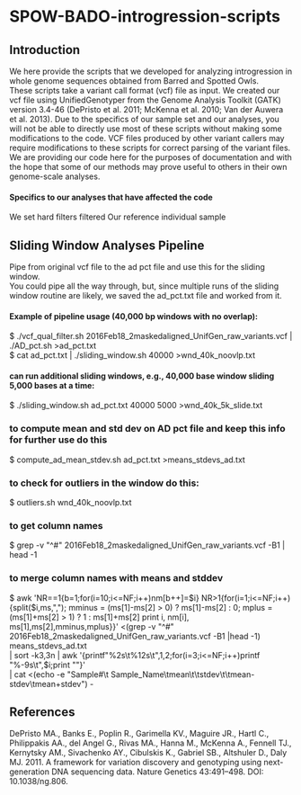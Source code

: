 # SPOW-BADO-introgression-scripts

## Introduction
We here provide the scripts that we developed for analyzing introgression in whole genome sequences obtained from Barred and Spotted Owls.  
These scripts take a variant call format (vcf) file as input. We created our vcf file using UnifiedGenotyper from the Genome Analysis Toolkit (GATK) version 3.4-46 (DePristo et al. 2011; McKenna et al. 2010; Van der Auwera et al. 2013). Due to the specifics of our sample set and our analyses, you will not be able to directly use most of these scripts without making some modifications to the code. VCF files produced by other variant callers may require modifications to these scripts for correct parsing of the variant files. We are providing our code here for the purposes of documentation and with the hope that some of our methods may prove useful to others in their own genome-scale analyses.  
#### Specifics to our analyses that have affected the code
We set hard filters filtered Our reference individual sample

## Sliding Window Analyses Pipeline
Pipe from original vcf file to the ad pct file and use this for the sliding window.  
You could pipe all the way through, but, since multiple runs of the sliding window routine are likely, we saved the ad_pct.txt file and worked from it.  
  
#### Example of pipeline usage (40,000 bp windows with no overlap):  
$ ./vcf_qual_filter.sh 2016Feb18_2maskedaligned_UnifGen_raw_variants.vcf | ./AD_pct.sh >ad_pct.txt  
$ cat ad_pct.txt | ./sliding_window.sh 40000 >wnd_40k_noovlp.txt  

#### can run additional sliding windows, e.g., 40,000 base window sliding 5,000 bases at a time:  
$ ./sliding_window.sh ad_pct.txt 40000 5000 >wnd_40k_5k_slide.txt  

### to compute mean and std dev on AD pct file and keep this info for further use do this
$ compute_ad_mean_stdev.sh ad_pct.txt >means_stdevs_ad.txt  

### to check for outliers in the window do this:
$ outliers.sh wnd_40k_noovlp.txt  

### to get column names
$ grep -v "^#" 2016Feb18_2maskedaligned_UnifGen_raw_variants.vcf -B1 | head -1  
### to merge column names with means and stddev
$ awk 'NR==1{b=1;for(i=10;i<=NF;i++)nm[b++]=$i}
     NR>1{for(i=1;i<=NF;i++){split($i,ms,",");
          mminus = (ms[1]-ms[2] > 0) ? ms[1]-ms[2] : 0;
          mplus  = (ms[1]+ms[2] > 1) ? 1 : ms[1]+ms[2]
          print i, nm[i], ms[1],ms[2],mminus,mplus}}' <(grep -v "^#" 2016Feb18_2maskedaligned_UnifGen_raw_variants.vcf -B1 |head -1) means_stdevs_ad.txt \
 | sort -k3,3n | awk '{printf"%2s\t%12s\t",$1,$2;for(i=3;i<=NF;i++)printf "%-9s\t",$i;print ""}' \
 | cat <(echo -e "Sample#\t Sample_Name\tmean\t\tstdev\t\tmean-stdev\tmean+stdev") -

## References
DePristo MA., Banks E., Poplin R., Garimella KV., Maguire JR., Hartl C., Philippakis AA., del Angel G., Rivas MA., Hanna M., McKenna A., Fennell TJ., Kernytsky AM., Sivachenko AY., Cibulskis K., Gabriel SB., Altshuler D., Daly MJ. 2011. A framework for variation discovery and genotyping using next-generation DNA sequencing data. Nature Genetics 43:491–498. DOI: 10.1038/ng.806.  

